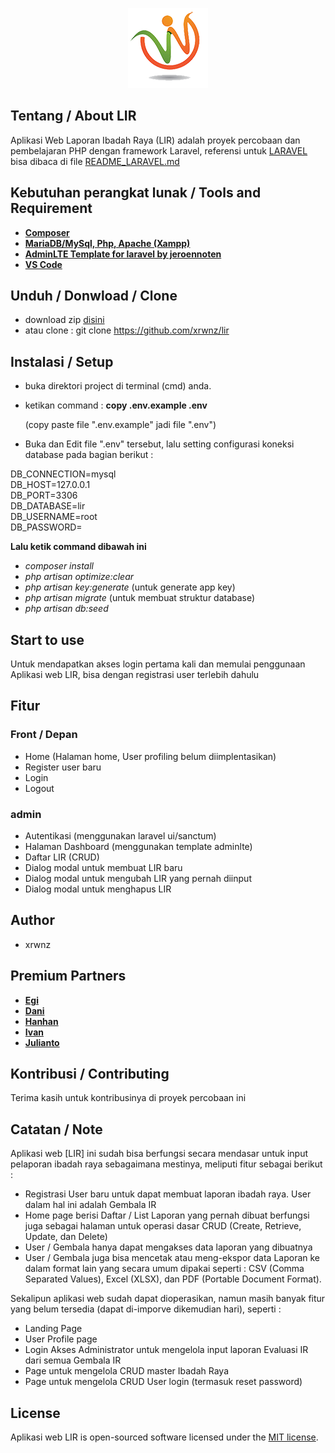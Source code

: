 <p align="center"><img src="public\favicons\wlogo_tr_128.png" width="128" alt="Laravel Logo"></p>

## Tentang / About LIR
Aplikasi Web Laporan Ibadah Raya (LIR) adalah proyek percobaan dan pembelajaran PHP dengan framework Laravel, referensi untuk <a href="https://laravel.com">LARAVEL</a> bisa dibaca di file <a  href="README_LARAVEL.md">README_LARAVEL.md</a>

## Kebutuhan perangkat lunak / Tools and Requirement
- **[Composer](https://getcomposer.org/)**
- **[MariaDB/MySql, Php, Apache (Xampp)](https://www.apachefriends.org/download.html)**
- **[AdminLTE Template for laravel by jeroennoten](https://github.com/jeroennoten/Laravel-AdminLTE)**
- **[VS Code](https://code.visualstudio.com/)**


## Unduh / Donwload / Clone
- download zip <a href="https://github.com/xrwnz/lir/archive/master.zip">disini</a> 
- atau clone : git clone https://github.com/xrwnz/lir

## Instalasi / Setup
- buka direktori project di terminal (cmd) anda.
- ketikan command : 
  **copy .env.example .env**
  
  (copy paste file ".env.example" jadi file ".env")
- Buka dan Edit file ".env" tersebut, lalu setting configurasi koneksi database pada bagian berikut :

DB_CONNECTION=mysql  
DB_HOST=127.0.0.1  
DB_PORT=3306  
DB_DATABASE=lir  
DB_USERNAME=root  
DB_PASSWORD=  

**Lalu ketik command dibawah ini**
- _composer install_
- _php artisan optimize:clear_ 
- _php artisan key:generate_ (untuk generate app key)
- _php artisan migrate_ (untuk membuat struktur database)
- _php artisan db:seed_

## Start to use
Untuk mendapatkan akses login pertama kali dan memulai penggunaan Aplikasi web LIR, bisa dengan registrasi user terlebih dahulu

## Fitur
### Front / Depan
- Home (Halaman home, User profiling belum diimplentasikan) 
- Register user baru
- Login
- Logout

### admin
- Autentikasi (menggunakan laravel ui/sanctum)
- Halaman Dashboard (menggunakan template adminlte)
- Daftar LIR (CRUD)
- Dialog modal untuk membuat LIR baru
- Dialog modal untuk mengubah LIR yang pernah diinput
- Dialog modal untuk menghapus LIR

## Author
- xrwnz

## Premium Partners
- **[Egi](https://egi.co.id/)**
- **[Dani](https://dani.co.id/)**
- **[Hanhan](https://hanhan.co.id)**
- **[Ivan](https://ivan.co.id/)**
- **[Julianto](https://julianto.co.id)**

## Kontribusi / Contributing
Terima kasih untuk kontribusinya di proyek percobaan ini

## Catatan / Note
Aplikasi web [LIR] ini sudah bisa berfungsi secara mendasar untuk input pelaporan ibadah raya sebagaimana mestinya, meliputi fitur sebagai berikut :
- Registrasi User baru untuk dapat membuat laporan ibadah raya. User dalam hal ini adalah Gembala IR
- Home page berisi Daftar / List Laporan yang pernah dibuat berfungsi juga sebagai halaman untuk operasi dasar CRUD (Create, Retrieve, Update, dan Delete)
- User / Gembala hanya dapat mengakses data laporan yang dibuatnya
- User / Gembala juga bisa mencetak atau meng-ekspor data Laporan ke dalam format lain yang secara umum dipakai seperti : CSV (Comma Separated Values), Excel (XLSX), dan PDF (Portable Document Format).

 Sekalipun aplikasi web sudah dapat dioperasikan, namun masih banyak fitur yang belum tersedia (dapat di-imporve dikemudian hari), seperti  :
- Landing Page
- User Profile page
- Login Akses Administrator untuk mengelola input laporan Evaluasi IR dari semua Gembala IR
- Page untuk mengelola CRUD master Ibadah Raya
- Page untuk mengelola CRUD User login (termasuk reset password)

## License
Aplikasi web LIR is open-sourced software licensed under the [MIT license](https://opensource.org/licenses/MIT).
